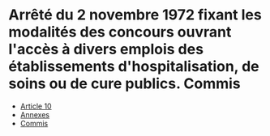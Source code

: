 # Arrêté du 2 novembre 1972 fixant les modalités des concours ouvrant l'accès à divers emplois des établissements d'hospitalisation, de soins ou de cure publics. Commis

- [Article 10](article-10.md)
- [Annexes](annexes)
- [Commis](commis)
